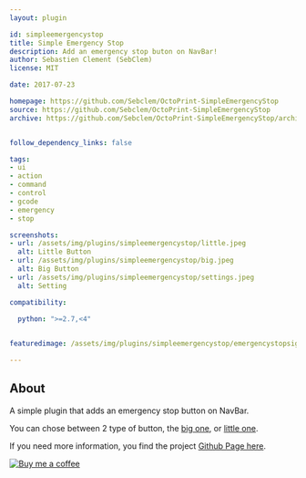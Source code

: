```yaml
---
layout: plugin

id: simpleemergencystop
title: Simple Emergency Stop
description: Add an emergency stop buton on NavBar!
author: Sebastien Clement (SebClem)
license: MIT

date: 2017-07-23

homepage: https://github.com/Sebclem/OctoPrint-SimpleEmergencyStop
source: https://github.com/Sebclem/OctoPrint-SimpleEmergencyStop
archive: https://github.com/Sebclem/OctoPrint-SimpleEmergencyStop/archive/master.zip


follow_dependency_links: false

tags:
- ui
- action
- command
- control
- gcode
- emergency
- stop

screenshots:
- url: /assets/img/plugins/simpleemergencystop/little.jpeg
  alt: Little Button
- url: /assets/img/plugins/simpleemergencystop/big.jpeg
  alt: Big Button
- url: /assets/img/plugins/simpleemergencystop/settings.jpeg
  alt: Setting

compatibility:
  
  python: ">=2.7,<4"


featuredimage: /assets/img/plugins/simpleemergencystop/emergencystopsign.png

---
```

## About
A simple plugin that adds an emergency stop button on NavBar.

You can chose between 2 type of button, the [big one](https://github.com/Sebclem/OctoPrint-SimpleEmergencyStop/blob/1.0.0/images/big.jpeg), or [little one](https://github.com/Sebclem/OctoPrint-SimpleEmergencyStop/blob/1.0.0/images/small.jpeg).

If you need more information, you find the project [Github Page here](https://github.com/Sebclem/OctoPrint-SimpleEmergencyStop).



[![Buy me a coffee][buymeacoffee-shield]][buymeacoffee]

[buymeacoffee-shield]: https://www.buymeacoffee.com/assets/img/guidelines/download-assets-sm-2.svg
[buymeacoffee]: https://www.buymeacoffee.com/seb6596